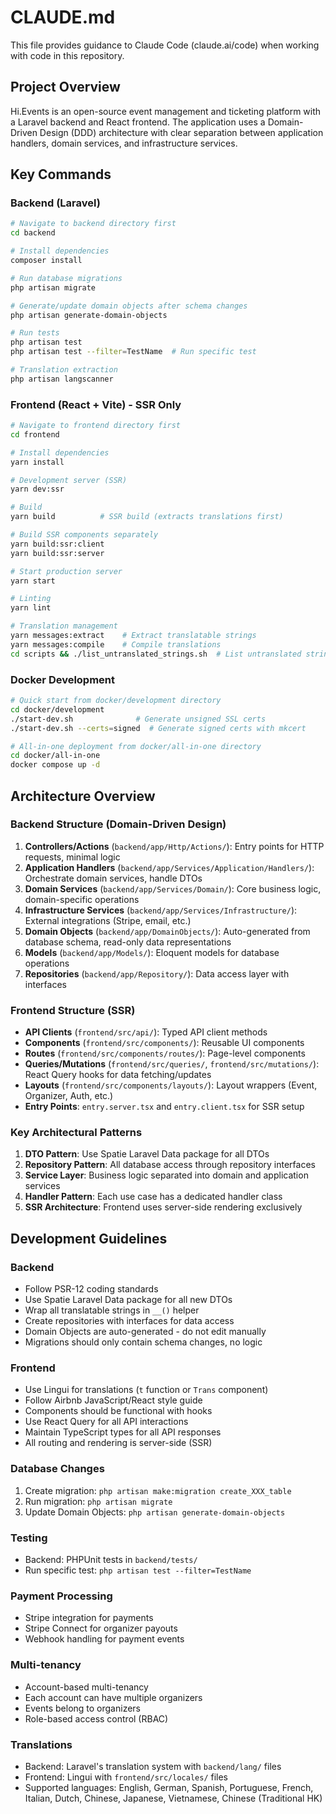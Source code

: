 # CLAUDE.md

This file provides guidance to Claude Code (claude.ai/code) when working with code in this repository.

## Project Overview

Hi.Events is an open-source event management and ticketing platform with a Laravel backend and React frontend. The application uses a Domain-Driven Design (DDD) architecture with clear separation between application handlers, domain services, and infrastructure services.

## Key Commands

### Backend (Laravel)
```bash
# Navigate to backend directory first
cd backend

# Install dependencies
composer install

# Run database migrations
php artisan migrate

# Generate/update domain objects after schema changes
php artisan generate-domain-objects

# Run tests
php artisan test
php artisan test --filter=TestName  # Run specific test

# Translation extraction
php artisan langscanner
```

### Frontend (React + Vite) - SSR Only
```bash
# Navigate to frontend directory first
cd frontend

# Install dependencies
yarn install

# Development server (SSR)
yarn dev:ssr

# Build
yarn build          # SSR build (extracts translations first)

# Build SSR components separately
yarn build:ssr:client
yarn build:ssr:server

# Start production server
yarn start

# Linting
yarn lint

# Translation management
yarn messages:extract    # Extract translatable strings
yarn messages:compile    # Compile translations
cd scripts && ./list_untranslated_strings.sh  # List untranslated strings
```

### Docker Development
```bash
# Quick start from docker/development directory
cd docker/development
./start-dev.sh              # Generate unsigned SSL certs
./start-dev.sh --certs=signed  # Generate signed certs with mkcert

# All-in-one deployment from docker/all-in-one directory
cd docker/all-in-one
docker compose up -d
```

## Architecture Overview

### Backend Structure (Domain-Driven Design)

1. **Controllers/Actions** (`backend/app/Http/Actions/`): Entry points for HTTP requests, minimal logic
2. **Application Handlers** (`backend/app/Services/Application/Handlers/`): Orchestrate domain services, handle DTOs
3. **Domain Services** (`backend/app/Services/Domain/`): Core business logic, domain-specific operations
4. **Infrastructure Services** (`backend/app/Services/Infrastructure/`): External integrations (Stripe, email, etc.)
5. **Domain Objects** (`backend/app/DomainObjects/`): Auto-generated from database schema, read-only data representations
6. **Models** (`backend/app/Models/`): Eloquent models for database operations
7. **Repositories** (`backend/app/Repository/`): Data access layer with interfaces

### Frontend Structure (SSR)

- **API Clients** (`frontend/src/api/`): Typed API client methods
- **Components** (`frontend/src/components/`): Reusable UI components
- **Routes** (`frontend/src/components/routes/`): Page-level components
- **Queries/Mutations** (`frontend/src/queries/`, `frontend/src/mutations/`): React Query hooks for data fetching/updates
- **Layouts** (`frontend/src/components/layouts/`): Layout wrappers (Event, Organizer, Auth, etc.)
- **Entry Points**: `entry.server.tsx` and `entry.client.tsx` for SSR setup

### Key Architectural Patterns

1. **DTO Pattern**: Use Spatie Laravel Data package for all DTOs
2. **Repository Pattern**: All database access through repository interfaces
3. **Service Layer**: Business logic separated into domain and application services
4. **Handler Pattern**: Each use case has a dedicated handler class
5. **SSR Architecture**: Frontend uses server-side rendering exclusively

## Development Guidelines

### Backend
- Follow PSR-12 coding standards
- Use Spatie Laravel Data package for all new DTOs
- Wrap all translatable strings in `__()` helper
- Create repositories with interfaces for data access
- Domain Objects are auto-generated - do not edit manually
- Migrations should only contain schema changes, no logic

### Frontend
- Use Lingui for translations (`t` function or `Trans` component)
- Follow Airbnb JavaScript/React style guide
- Components should be functional with hooks
- Use React Query for all API interactions
- Maintain TypeScript types for all API responses
- All routing and rendering is server-side (SSR)

### Database Changes
1. Create migration: `php artisan make:migration create_XXX_table`
2. Run migration: `php artisan migrate`
3. Update Domain Objects: `php artisan generate-domain-objects`

### Testing
- Backend: PHPUnit tests in `backend/tests/`
- Run specific test: `php artisan test --filter=TestName`

### Payment Processing
- Stripe integration for payments
- Stripe Connect for organizer payouts
- Webhook handling for payment events

### Multi-tenancy
- Account-based multi-tenancy
- Each account can have multiple organizers
- Events belong to organizers
- Role-based access control (RBAC)

### Translations
- Backend: Laravel's translation system with `backend/lang/` files
- Frontend: Lingui with `frontend/src/locales/` files
- Supported languages: English, German, Spanish, Portuguese, French, Italian, Dutch, Chinese, Japanese, Vietnamese, Chinese (Traditional HK)
